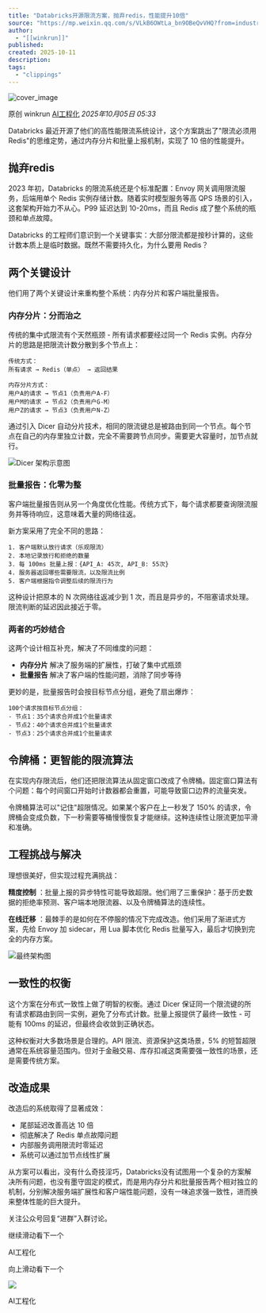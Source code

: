 ```yaml
---
title: "Databricks开源限流方案，抛弃redis，性能提升10倍"
source: "https://mp.weixin.qq.com/s/VLkB6OWtLa_bn9OBeQvVHQ?from=industrynews&color_scheme=light#rd"
author:
  - "[[winkrun]]"
published:
created: 2025-10-11
description:
tags:
  - "clippings"
---
```

![cover_image](https://mmbiz.qpic.cn/mmbiz_jpg/aaN2xdFqa4EnpvgWHR4Uhvn3dWB7HeNiagN4UYBS87lzPABiaWSnicvF9e1LqJdaNapx10QXqIFiaxRbph83kNPz7Q/0?wx_fmt=jpeg)

原创 winkrun [AI工程化](https://mp.weixin.qq.com/s/) *2025年10月05日 05:33*

Databricks 最近开源了他们的高性能限流系统设计，这个方案跳出了"限流必须用 Redis"的思维定势，通过内存分片和批量上报机制，实现了 10 倍的性能提升。

## 抛弃redis

2023 年初，Databricks 的限流系统还是个标准配置：Envoy 网关调用限流服务，后端用单个 Redis 实例存储计数。随着实时模型服务等高 QPS 场景的引入，这套架构开始力不从心。P99 延迟达到 10-20ms，而且 Redis 成了整个系统的瓶颈和单点故障。

Databricks 的工程师们意识到一个关键事实：大部分限流都是按秒计算的，这些计数本质上是临时数据。既然不需要持久化，为什么要用 Redis？

## 两个关键设计

他们用了两个关键设计来重构整个系统：内存分片和客户端批量报告。

### 内存分片：分而治之

传统的集中式限流有个天然瓶颈 - 所有请求都要经过同一个 Redis 实例。内存分片的思路是把限流计数分散到多个节点上：

```
传统方式：
所有请求 → Redis（单点） → 返回结果

内存分片方式：
用户A的请求 → 节点1（负责用户A-F）
用户M的请求 → 节点2（负责用户G-M）  
用户Z的请求 → 节点3（负责用户N-Z）
```

通过引入 Dicer 自动分片技术，相同的限流键总是被路由到同一个节点。每个节点在自己的内存里独立计数，完全不需要跨节点同步。需要更大容量时，加节点就行。

![Dicer 架构示意图](https://mmbiz.qpic.cn/mmbiz_png/aaN2xdFqa4EnpvgWHR4Uhvn3dWB7HeNiau1aN0olOTVuCa3HPFATm14E19lWsmNMxxWGE5xUJGYVDAO7yibE7SXQ/640?wx_fmt=png&from=appmsg&tp=webp&wxfrom=5&wx_lazy=1#imgIndex=0)

### 批量报告：化零为整

客户端批量报告则从另一个角度优化性能。传统方式下，每个请求都要查询限流服务并等待响应，这意味着大量的网络往返。

新方案采用了完全不同的思路：

```
1. 客户端默认放行请求（乐观限流）
2. 本地记录放行和拒绝的数量
3. 每 100ms 批量上报：{API_A: 45次, API_B: 55次}
4. 服务器返回哪些需要限流，以及限流比例
5. 客户端根据指令调整后续的限流行为
```

这种设计把原本的 N 次网络往返减少到 1 次，而且是异步的，不阻塞请求处理。限流判断的延迟因此接近于零。

### 两者的巧妙结合

这两个设计相互补充，解决了不同维度的问题：

- **内存分片** 解决了服务端的扩展性，打破了集中式瓶颈
- **批量报告** 解决了客户端的性能问题，消除了同步等待

更妙的是，批量报告时会按目标节点分组，避免了扇出爆炸：

```
100个请求按目标节点分组：
- 节点1：35个请求合并成1个批量请求
- 节点2：40个请求合并成1个批量请求  
- 节点3：25个请求合并成1个批量请求
```

## 令牌桶：更智能的限流算法

在实现内存限流后，他们还把限流算法从固定窗口改成了令牌桶。固定窗口算法有个问题：每个时间窗口开始时计数器都会重置，可能导致窗口边界的流量突发。

令牌桶算法可以"记住"超限情况。如果某个客户在上一秒发了 150% 的请求，令牌桶会变成负数，下一秒需要等桶慢慢恢复才能继续。这种连续性让限流更加平滑和准确。

## 工程挑战与解决

理想很美好，但实现过程充满挑战：

**精度控制** ：批量上报的异步特性可能导致超限。他们用了三重保护：基于历史数据的拒绝率预测、客户端本地限流器、以及令牌桶算法的连续性。

**在线迁移** ：最棘手的是如何在不停服的情况下完成改造。他们采用了渐进式方案，先给 Envoy 加 sidecar，用 Lua 脚本优化 Redis 批量写入，最后才切换到完全的内存方案。

![最终架构图](https://mmbiz.qpic.cn/mmbiz_png/aaN2xdFqa4EnpvgWHR4Uhvn3dWB7HeNiaD3F3ZaWDDklJxicPJFnheVn68LZCCl41FJxr4iblAwTMlujJfjrLAlcw/640?wx_fmt=png&from=appmsg&tp=webp&wxfrom=5&wx_lazy=1#imgIndex=1)

## 一致性的权衡

这个方案在分布式一致性上做了明智的权衡。通过 Dicer 保证同一个限流键的所有请求都路由到同一实例，避免了分布式计数。批量上报提供了最终一致性 - 可能有 100ms 的延迟，但最终会收敛到正确状态。

这种权衡对大多数场景是合理的。API 限流、资源保护这类场景，5% 的短暂超限通常在系统容量范围内。但对于金融交易、库存扣减这类需要强一致性的场景，还是需要传统方案。

## 改造成果

改造后的系统取得了显著成效：

- 尾部延迟改善高达 10 倍
- 彻底解决了 Redis 单点故障问题
- 内部服务调用限流时零延迟
- 系统可以通过加节点线性扩展

从方案可以看出，没有什么奇技淫巧，Databricks没有试图用一个复杂的方案解决所有问题，也没有墨守固定的模式，而是用内存分片和批量报告两个相对独立的机制，分别解决服务端扩展性和客户端性能问题，没有一味追求强一致性，进而换来整体性能的巨大提升。

关注公众号回复“进群”入群讨论。

继续滑动看下一个

AI工程化

向上滑动看下一个

![](https://mmbiz.qpic.cn/mmbiz_png/aaN2xdFqa4HHZgg9abQ55cSWZu23JrNMHD5SBdsYLURCtEcAfhyxNzG4boYKKWTUibhOx8wbupSOzFD1Dd0PFzw/300?wx_fmt=png&wxfrom=18)

AI工程化